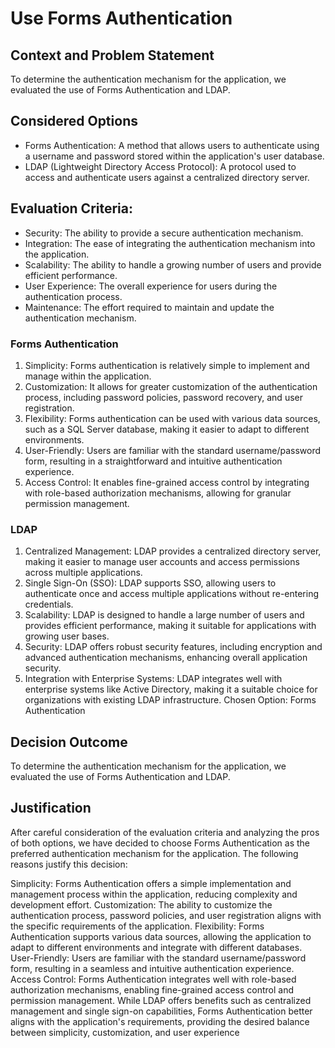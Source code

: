 # Use Forms Authentication

## Context and Problem Statement

To determine the authentication mechanism for the application, we evaluated the use of Forms Authentication and LDAP.

## Considered Options

* Forms Authentication: A method that allows users to authenticate using a username and password stored within the application's user database.
* LDAP (Lightweight Directory Access Protocol): A protocol used to access and authenticate users against a centralized directory server.

## Evaluation Criteria:
* Security: The ability to provide a secure authentication mechanism.
* Integration: The ease of integrating the authentication mechanism into the application.
* Scalability: The ability to handle a growing number of users and provide efficient performance.
* User Experience: The overall experience for users during the authentication process.
* Maintenance: The effort required to maintain and update the authentication mechanism.

### Forms Authentication
1. Simplicity: Forms authentication is relatively simple to implement and manage within the application.
2. Customization: It allows for greater customization of the authentication process, including password policies, password recovery, and user registration.
3. Flexibility: Forms authentication can be used with various data sources, such as a SQL Server database, making it easier to adapt to different environments.
4. User-Friendly: Users are familiar with the standard username/password form, resulting in a straightforward and intuitive authentication experience.
5. Access Control: It enables fine-grained access control by integrating with role-based authorization mechanisms, allowing for granular permission management.
   
### LDAP	
1. Centralized Management: LDAP provides a centralized directory server, making it easier to manage user accounts and access permissions across multiple applications.
2. Single Sign-On (SSO): LDAP supports SSO, allowing users to authenticate once and access multiple applications without re-entering credentials.
3. Scalability: LDAP is designed to handle a large number of users and provides efficient performance, making it suitable for applications with growing user bases.
4. Security: LDAP offers robust security features, including encryption and advanced authentication mechanisms, enhancing overall application security.
5. Integration with Enterprise Systems: LDAP integrates well with enterprise systems like Active Directory, making it a suitable choice for organizations with existing LDAP infrastructure.
   Chosen Option: Forms Authentication


## Decision Outcome
To determine the authentication mechanism for the application, we evaluated the use of Forms Authentication and LDAP.

## Justification
After careful consideration of the evaluation criteria and analyzing the pros of both options, we have decided to choose Forms Authentication as the preferred authentication mechanism for the application. The following reasons justify this decision:

Simplicity: Forms Authentication offers a simple implementation and management process within the application, reducing complexity and development effort.
Customization: The ability to customize the authentication process, password policies, and user registration aligns with the specific requirements of the application.
Flexibility: Forms Authentication supports various data sources, allowing the application to adapt to different environments and integrate with different databases.
User-Friendly: Users are familiar with the standard username/password form, resulting in a seamless and intuitive authentication experience.
Access Control: Forms Authentication integrates well with role-based authorization mechanisms, enabling fine-grained access control and permission management.
While LDAP offers benefits such as centralized management and single sign-on capabilities, Forms Authentication better aligns with the application's requirements, providing the desired balance between simplicity, customization, and user experience

